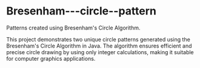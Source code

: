 # Bresenham---circle--pattern
Patterns created using Bresenham's Circle Algorithm.

This project demonstrates two unique circle patterns generated using the Bresenham's Circle Algorithm in Java.
The algorithm ensures efficient and precise circle drawing by using only integer calculations, making it suitable for computer graphics applications.

